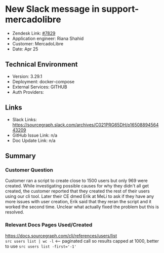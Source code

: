 
# New Slack message in support-mercadolibre <!-- Ticket Title  Hint: include keywords to make it searchable -->

- Zendesk Link: [#7829](https://sourcegraph.zendesk.com/agent/tickets/7829)
- Application engineer: Riana Shahid
- Customer: MercadoLibre <!-- Redact if this contains personally identifying information -->
- Date: Apr 25

<!-- Data populated from integration, speak to Ben Gordon or Michael Bali if not working -->
<!-- During Internal team trial, fill missing data manually (we are waiting for all data to sync) -->

## Technical Environment
- Version: 3.29.1​
- Deployment: docker-compose
- External Services: GITHUB
- Auth Providers:


## Links
<!-- Data for application engineer manual entry -->
- Slack Links: https://sourcegraph.slack.com/archives/C021PRG65DH/p1650889456443209
- GitHub Issue Link: n/a
- Doc Update Link: n/a

## Summary
### Customer Question
Customer ran a script to create close to 1500 users but only 969 were created. While investigating possible causes for why they didn't all get created, the customer reported that they created the rest of their users using our cli tool. Later their CE dmed Erik at MeLi to ask if they have any more issues with user creation, Erik said that they reran the script and it worked the second time. Unclear what actually fixed the problem but this is resolved. 


### Relevant Docs Pages Used/Created
https://docs.sourcegraph.com/cli/references/users/list <br />
`src users list | wc -l`  <-- paginated call so results capped at 1000, better to use `src users list -first='-1'`
<!-- Once complete, upload a copy to https://github.com/sourcegraph/support-tools-internal/tree/main/resolved-tickets as a .md file -->
<!-- Name the file 7829.md -->

